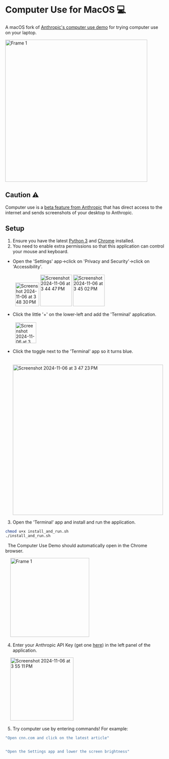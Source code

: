 # Computer Use for MacOS 💻
A macOS fork of [Anthropic's computer use demo](https://github.com/anthropics/anthropic-quickstarts/tree/main/computer-use-demo) for trying computer use on your laptop.

<img height="450" alt="Frame 1" src="https://github.com/user-attachments/assets/d1a4e615-ef1c-4045-a3d3-a4b38b636994">

## Caution ⚠️
Computer use is a [beta feature from Anthropic](https://docs.anthropic.com/en/docs/build-with-claude/computer-use) that has direct access to the internet and sends screenshots of your desktop to Anthropic. 

## Setup
1. Ensure you have the latest [Python 3](https://www.python.org/downloads/) and [Chrome](https://www.google.com/chrome/dr/download/) installed.
2. You need to enable extra permissions so that this application can control your mouse and keyboard.  
* Open the 'Settings' app->click on 'Privacy and Security'->click on 'Accessibility'.</br></br>
&nbsp;&nbsp;<img width="75" alt="Screenshot 2024-11-06 at 3 48 30 PM" src="https://github.com/user-attachments/assets/67de19cc-cf7b-448c-a02c-52304e8d43f3">&nbsp;<img height="100" alt="Screenshot 2024-11-06 at 3 44 47 PM" src="https://github.com/user-attachments/assets/59c325d7-4e43-4272-8ac0-76323cd9dba7">&nbsp;<img height="100" alt="Screenshot 2024-11-06 at 3 45 02 PM" src="https://github.com/user-attachments/assets/eb497da7-e8c2-45a2-82c5-c6ceb49dee54">

* Click the little '+' on the lower-left and add the 'Terminal' application.</br></br>
&nbsp;&nbsp;<img width="66" alt="Screenshot 2024-11-06 at 3 46 28 PM" src="https://github.com/user-attachments/assets/87a10818-7f7d-4130-8e21-688815a21124">

* Click the toggle next to the 'Terminal' app so it turns blue.</br></br>
&nbsp;&nbsp;<img width="476" alt="Screenshot 2024-11-06 at 3 47 23 PM" src="https://github.com/user-attachments/assets/67e1a154-38bb-4c1b-9692-ccd382f4d470">


3. Open the 'Terminal' app and install and run the application.
```bash
chmod u+x install_and_run.sh
./install_and_run.sh
```
&nbsp;&nbsp;The Computer Use Demo should automatically open in the Chrome browser.

&nbsp;&nbsp;&nbsp;&nbsp;<img height="250" alt="Frame 1" src="https://github.com/user-attachments/assets/d1a4e615-ef1c-4045-a3d3-a4b38b636994">

4. Enter your Anthropic API Key (get one [here](https://console.anthropic.com/settings/keys)) in the left panel of the application.

&nbsp;&nbsp;&nbsp;&nbsp;<img height="200" alt="Screenshot 2024-11-06 at 3 55 11 PM" src="https://github.com/user-attachments/assets/9fb5ebbb-577e-4c1d-ab85-8fd876cfb2b8">

5. Try computer use by entering commands!
For example:
```bash
"Open cnn.com and click on the latest article"


"Open the Settings app and lower the screen brightness"
```


 


